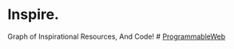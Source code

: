 # Inspire.
Graph of Inspirational Resources, And Code! # [ProgrammableWeb](https://www.programmableweb.com/)
